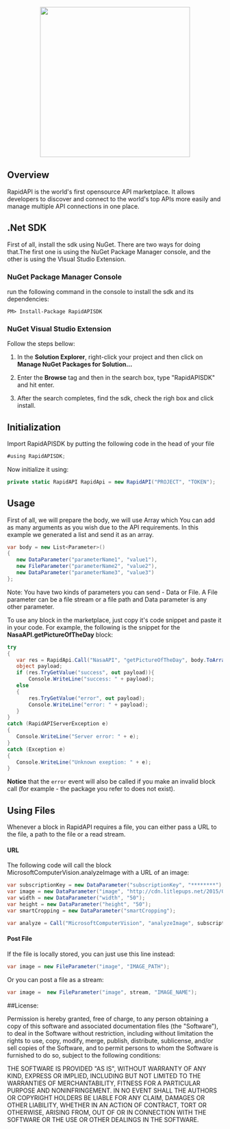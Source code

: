 <p align="center">
  <img src="https://storage.googleapis.com/rapid_connect_static/static/github-header.png" width=350 />
</p>

## Overview
RapidAPI is the world's first opensource API marketplace. It allows developers to discover and connect to the world's top APIs more easily and manage multiple API connections in one place.

## .Net SDK

First of all, install the sdk using NuGet.
There are two ways for doing that.The first one is using the NuGet Package Manager console,
and the other is using the VIsual Studio Extension.

### NuGet Package Manager Console

run the following command in the console to install the sdk and its dependencies:

    PM> Install-Package RapidAPISDK
    
### NuGet Visual Studio Extension

Follow the steps bellow:

1. In the **Solution Explorer**, right-click your project and then click on **Manage NuGet Packages for Solution...**

2. Enter the **Browse** tag and then in the search box, type "RapidAPISDK" and hit enter.

3. After the search completes, find the sdk, check the righ box and click install.


## Initialization
Import RapidAPISDK by putting the following code in the head of your file
```cs
#using RapidAPISDK;
```
  
Now initialize it using:
```cs
private static RapidAPI RapidApi = new RapidAPI("PROJECT", "TOKEN");
```
  
## Usage

First of all, we will prepare the body, we will use Array which You can add as many arguments as you wish due to the API requirements. 
In this example we generated a list and send it as an array.
```cs
var body = new List<Parameter>()
{
   new DataParameter("parameterName1", "value1"),
   new FileParameter("parameterName2", "value2"),
   new DataParameter("parameterName3", "value3")
};
 ```
 Note: You have two kinds of parameters you can send - Data or File. A File parameter can be a file stream or a file path
 and Data parameter is any other parameter.
 
To use any block in the marketplace, just copy it's code snippet and paste it in your code. For example, the following is    the snippet for the **NasaAPI.getPictureOfTheDay** block:
 ```cs
try
{
    var res = RapidApi.Call("NasaAPI", "getPictureOfTheDay", body.ToArray()).Result;
    object payload;
    if (res.TryGetValue("success", out payload)){
        Console.WriteLine("success: " + payload);
    else
    {
        res.TryGetValue("error", out payload);
        Console.WriteLine("error: " + payload);
    }
}
catch (RapidAPIServerException e)
{
    Console.WriteLine("Server error: " + e);
}
catch (Exception e)
{
    Console.WriteLine("Unknown exeption: " + e);
}
 ```

  
**Notice** that the `error` event will also be called if you make an invalid block call (for example - the package you refer to does not exist).

## Using Files
Whenever a block in RapidAPI requires a file, you can either pass a URL to the file, a path to the file or a read stream.


#### URL
The following code will call the block MicrosoftComputerVision.analyzeImage with a URL of an image:
```cs
var subscriptionKey = new DataParameter("subscriptionKey", "********");
var image = new DataParameter("image", "http://cdn.litlepups.net/2015/08/31/cute-dog-baby-wallpaper-hd-21.jpg");
var width = new DataParameter("width", "50");
var height = new DataParameter("height", "50");
var smartCropping = new DataParameter("smartCropping");

var analyze = Call("MicrosoftComputerVision", "analyzeImage", subscriptionKey, image, width, height, smartCropping);
```
#### Post File
If the file is locally stored, you can just use this line instead:
```cs
var image = new FileParameter("image", "IMAGE_PATH");  
```
Or you can post a file as a stream:
```cs
var image =  new FileParameter("image", stream, "IMAGE_NAME");
```

##License:

Permission is hereby granted, free of charge, to any person obtaining a copy of this software and associated documentation files (the "Software"), to deal in the Software without restriction, including without limitation the rights to use, copy, modify, merge, publish, distribute, sublicense, and/or sell copies of the Software, and to permit persons to whom the Software is furnished to do so, subject to the following conditions:

THE SOFTWARE IS PROVIDED "AS IS", WITHOUT WARRANTY OF ANY KIND, EXPRESS OR IMPLIED, INCLUDING BUT NOT LIMITED TO THE WARRANTIES OF MERCHANTABILITY, FITNESS FOR A PARTICULAR PURPOSE AND NONINFRINGEMENT. IN NO EVENT SHALL THE AUTHORS OR COPYRIGHT HOLDERS BE LIABLE FOR ANY CLAIM, DAMAGES OR OTHER LIABILITY, WHETHER IN AN ACTION OF CONTRACT, TORT OR OTHERWISE, ARISING FROM, OUT OF OR IN CONNECTION WITH THE SOFTWARE OR THE USE OR OTHER DEALINGS IN THE SOFTWARE.
